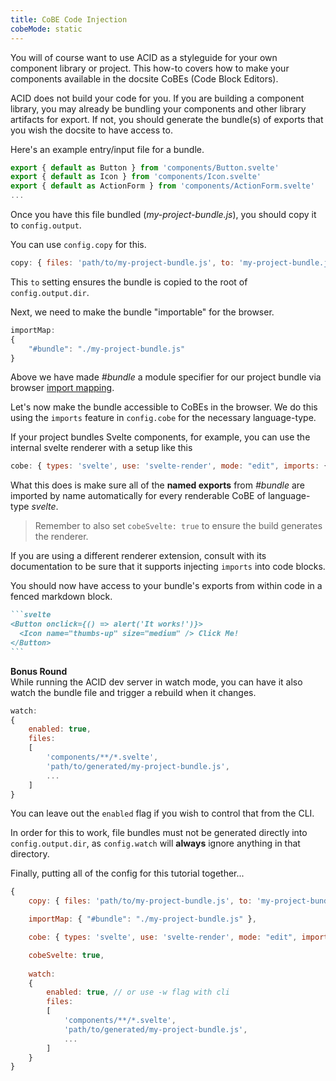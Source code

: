 ```yaml
---
title: CoBE Code Injection
cobeMode: static
---
```



You will of course want to use ACID as a styleguide for your own component library or project.  This how-to covers how to make your components available in the docsite CoBEs (Code Block Editors).

ACID does not build your code for you.  If you are building a component library, you may already be bundling your components and other library artifacts for export.  If not, you should generate the bundle(s) of exports that you wish the docsite to have access to.

Here's an example entry/input file for a bundle.

```js label="my-project-entry.js"
export { default as Button } from 'components/Button.svelte'
export { default as Icon } from 'components/Icon.svelte'
export { default as ActionForm } from 'components/ActionForm.svelte'
...
```

Once you have this file bundled (*my-project-bundle.js*), you should copy it to `config.output`.

You can use `config.copy` for this.

```js
copy: { files: 'path/to/my-project-bundle.js', to: 'my-project-bundle.js' }
```

This `to` setting ensures the bundle is copied to the root of `config.output.dir`.

Next, we need to make the bundle "importable" for the browser.

```js
importMap: 
{ 
    "#bundle": "./my-project-bundle.js"
}
```

Above we have made *#bundle* a module specifier for our project bundle via browser [import mapping](https://html.spec.whatwg.org/multipage/webappapis.html#import-maps).

Let's now make the bundle accessible to CoBEs in the browser.  We do this using the `imports` feature in `config.cobe` for the necessary language-type.

If your project bundles Svelte components, for example, you can use the internal svelte renderer with a setup like this

```js
cobe: { types: 'svelte', use: 'svelte-render', mode: "edit", imports: { '#bundle': '*' } }
```

What this does is make sure all of the **named exports** from *#bundle* are imported by name automatically for every renderable CoBE of language-type *svelte*.

> Remember to also set `cobeSvelte: true` to ensure the build generates the renderer.

If you are using a different renderer extension, consult with its documentation to be sure that it supports injecting `imports` into code blocks.

You should now have access to your bundle's exports from within code in a fenced markdown block.

````md
```svelte
<Button onclick={() => alert('It works!')}>
  <Icon name="thumbs-up" size="medium" /> Click Me!
</Button>
```
````

****Bonus Round**** \
While running the ACID dev server in watch mode, you can have it also watch the bundle file and trigger a rebuild when it changes.

```js
watch:
{
    enabled: true,
    files: 
    [ 
        'components/**/*.svelte',
        'path/to/generated/my-project-bundle.js', 
        ...
    ]
}
```

You can leave out the `enabled` flag if you wish to control that from the CLI.

In order for this to work, file bundles must not be generated directly into `config.output.dir`, as `config.watch` will **always** ignore anything in that directory.

Finally, putting all of the config for this tutorial together...

```js label="acid.config.js"
{
    copy: { files: 'path/to/my-project-bundle.js', to: 'my-project-bundle.js' },

    importMap: { "#bundle": "./my-project-bundle.js" },

    cobe: { types: 'svelte', use: 'svelte-render', mode: "edit", imports: { '#bundle': '*' } },

    cobeSvelte: true,
    
    watch:
    {
        enabled: true, // or use -w flag with cli
        files: 
        [ 
            'components/**/*.svelte',
            'path/to/generated/my-project-bundle.js', 
            ...
        ]
    }
}
```
